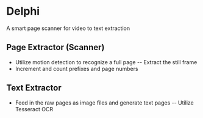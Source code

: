 # Delphi
A smart page scanner for video to text extraction


## Page Extractor (Scanner)
- Utilize motion detection to recognize a full page
  -- Extract the still frame
- Increment and count prefixes and page numbers

## Text Extractor
- Feed in the raw pages as image files and generate text pages
  -- Utilize Tesseract OCR